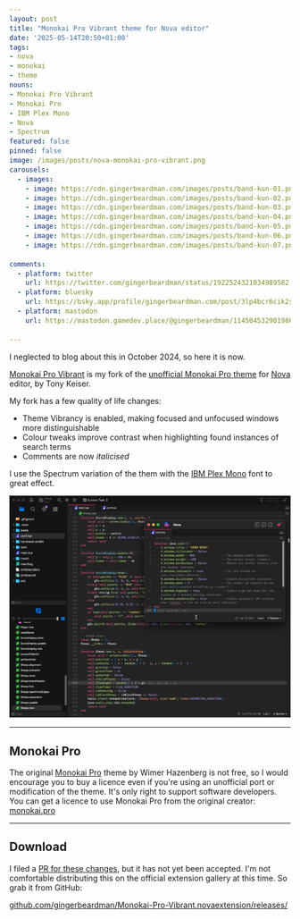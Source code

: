 ```yaml
---
layout: post
title: "Monokai Pro Vibrant theme for Nova editor"
date: '2025-05-14T20:50+01:00'
tags:
- nova
- monokai
- theme
nouns:
- Monokai Pro Vibrant
- Monokai Pro
- IBM Plex Mono
- Nova
- Spectrum
featured: false
pinned: false
image: /images/posts/nova-monokai-pro-vibrant.png
carousels:
  - images:
    - image: https://cdn.gingerbeardman.com/images/posts/band-kun-01.png
    - image: https://cdn.gingerbeardman.com/images/posts/band-kun-02.png
    - image: https://cdn.gingerbeardman.com/images/posts/band-kun-03.png
    - image: https://cdn.gingerbeardman.com/images/posts/band-kun-04.png
    - image: https://cdn.gingerbeardman.com/images/posts/band-kun-05.png
    - image: https://cdn.gingerbeardman.com/images/posts/band-kun-06.png
    - image: https://cdn.gingerbeardman.com/images/posts/band-kun-07.png

comments:
  - platform: twitter
    url: https://twitter.com/gingerbeardman/status/1922524321034989582
  - platform: bluesky
    url: https://bsky.app/profile/gingerbeardman.com/post/3lp4bcr6cik2s
  - platform: mastodon
    url: https://mastodon.gamedev.place/@gingerbeardman/114504532901986274

---
```


I neglected to blog about this in October 2024, so here it is now.

[Monokai Pro Vibrant](https://github.com/gingerbeardman/Monokai-Pro-Vibrant.novaextension/releases/) is my fork of the [unofficial Monokai Pro theme](https://github.com/keisto/Monokai-Pro.novaextension) for [Nova](https://nova.app) editor, by Tony Keiser.

My fork has a few quality of life changes:

- Theme Vibrancy is enabled, making focused and unfocused windows more distinguishable
- Colour tweaks improve contrast when highlighting found instances of search terms
- Comments are now *italicised*

I use the Spectrum variation of the them with the [IBM Plex Mono](https://github.com/IBM/plex/releases/tag/%40ibm%2Fplex-mono%401.1.0) font to great effect.

![IMG](/images/posts/nova-monokai-pro-vibrant.png)

----

## Monokai Pro

The original [Monokai Pro](https://monokai.pro) theme by Wimer Hazenberg is not free, so I would encourage you to buy a licence even if you're using an unofficial port or modification of the theme. It's only right to support software developers. You can get a licence to use Monokai Pro from the original creator: [monokai.pro](https://monokai.pro)

----

## Download

I filed a [PR for these changes](https://github.com/keisto/Monokai-Pro.novaextension/pull/9), but it has not yet been accepted. I'm not comfortable distributing this on the official extension gallery at this time. So grab it from GitHub:

[github.com/gingerbeardman/Monokai-Pro-Vibrant.novaextension/releases/](https://github.com/gingerbeardman/Monokai-Pro-Vibrant.novaextension/releases/)
